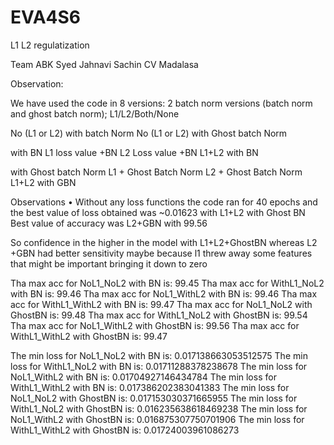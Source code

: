 # EVA4S6
L1 L2 regulatization

Team
ABK Syed
Jahnavi
Sachin CV
Madalasa

Observation:

We have used the code in 8 versions: 2 batch norm versions (batch norm and ghost batch norm); L1/L2/Both/None

No (L1 or L2) with batch Norm
No (L1 or L2) with Ghost batch Norm

with BN
L1 loss value +BN
L2 Loss value +BN
L1+L2 with BN

with Ghost batch Norm
L1 + Ghost Batch Norm
L2  + Ghost Batch Norm
L1+L2 with GBN

Observations • Without any loss functions the code ran for 40 epochs and the 
best value of loss obtained was ~0.01623 with  L1+L2 with Ghost BN 
Best value of accuracy was L2+GBN with 99.56

So confidence in the higher in the model with L1+L2+GhostBN whereas L2 +GBN had better sensitivity maybe because l1 threw away some features that might be important bringing it down to zero



Tha max acc for NoL1_NoL2 with BN is:  99.45
Tha max acc for WithL1_NoL2 with BN is:  99.46
Tha max acc for NoL1_WithL2 with BN is:  99.46
Tha max acc for WithL1_WithL2 with BN is:  99.47
Tha max acc for NoL1_NoL2 with GhostBN is:  99.48
Tha max acc for WithL1_NoL2 with GhostBN is:  99.54
Tha max acc for NoL1_WithL2 with GhostBN is:  99.56
Tha max acc for WithL1_WithL2 with GhostBN is:  99.47


The min loss for NoL1_NoL2 with BN is:  0.017138663053512575
The min loss for WithL1_NoL2 with BN is:  0.01711288378238678
The min loss for NoL1_WithL2 with BN is:  0.01704927146434784
The min loss for WithL1_WithL2 with BN is:  0.017386202383041383
The min loss for NoL1_NoL2 with GhostBN is:  0.017153030371665955
The min loss for WithL1_NoL2 with GhostBN is:  0.016235638618469238
The min loss for NoL1_WithL2 with GhostBN is:  0.016875307750701906
The min loss for WithL1_WithL2 with GhostBN is:  0.01724003961086273
